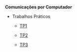 **Comunicações por Computador**

* Trabalhos Práticos

    + [TP1](https://github.com/catarinamachado/uminho-miei/tree/master/3/CC/TP1/Report.pdf)

    + [TP2](https://github.com/catarinamachado/uminho-miei/tree/master/3/CC/TP2/GCVFTP)

    + [TP3](https://github.com/catarinamachado/uminho-miei/tree/master/3/CC/TP3/DNS)

